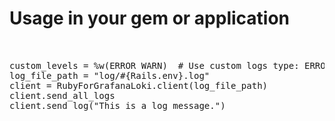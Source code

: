 
# Usage in your gem or application
<pre>


custom_levels = %w(ERROR WARN)  # Use custom logs type: ERROR, WARN, FATAL, INFO, DEBUG 
log_file_path = "log/#{Rails.env}.log"
client = RubyForGrafanaLoki.client(log_file_path)
client.send_all_logs
client.send_log("This is a log message.")
</pre>